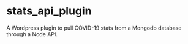 # stats_api_plugin
A Wordpress plugin to pull COVID-19 stats from a Mongodb database through a Node API.
